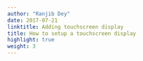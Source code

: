 ```yaml
---
author: "Ranjib Dey"
date: 2017-07-21
linktitle: Adding touchscreen display
title: How to setup a touchscreen display
highlight: true
weight: 3
---
```


